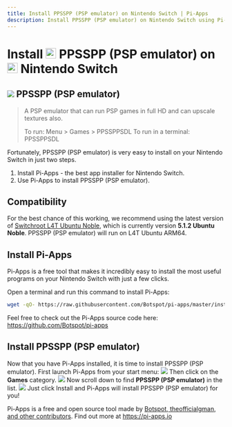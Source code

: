 ```yaml
---
title: Install PPSSPP (PSP emulator) on Nintendo Switch | Pi-Apps
description: Install PPSSPP (PSP emulator) on Nintendo Switch using Pi-Apps
---
```

<div class="simple-install-content content">

# Install <img src="/img/app-icons/PPSSPP (PSP emulator)/icon-64.png" height=24> PPSSPP (PSP emulator) on <img src=/img/other-icons/switch-icon.svg height=24> Nintendo Switch

## <img src="/img/app-icons/PPSSPP (PSP emulator)/icon-64.png"> PPSSPP (PSP emulator)
> A PSP emulator that can run PSP games in full HD and can upscale textures also.
> 
> To run: Menu > Games > PPSSPPSDL
> To run in a terminal: PPSSPPSDL

Fortunately, PPSSPP (PSP emulator) is very easy to install on your Nintendo Switch in just two steps.
1. Install Pi-Apps - the best app installer for Nintendo Switch.
2. Use Pi-Apps to install PPSSPP (PSP emulator).
</div>
<div class="simple-install-content content">

## Compatibility
For the best chance of this working, we recommend using the latest version of [Switchroot L4T Ubuntu Noble](https://wiki.switchroot.org/wiki/linux/l4t-ubuntu-noble-installation-guide), which is currently version **5.1.2 Ubuntu Noble**.
PPSSPP (PSP emulator) will run on L4T Ubuntu ARM64.
</div>
<div class="simple-install-content content">

## Install Pi-Apps

Pi-Apps is a free tool that makes it incredibly easy to install the most useful programs on your Nintendo Switch with just a few clicks.

Open a terminal and run this command to install Pi-Apps:
```bash
wget -qO- https://raw.githubusercontent.com/Botspot/pi-apps/master/install | bash
```
Feel free to check out the Pi-Apps source code here: https://github.com/Botspot/pi-apps
</div>
<div class="simple-install-content content">

## Install PPSSPP (PSP emulator)

Now that you have Pi-Apps installed, it is time to install PPSSPP (PSP emulator).
First launch Pi-Apps from your start menu:
<img src="/img/start-menu.png">
Then click on the <b>Games</b> category.
<img src="/img/category-selections/Games.png">
Now scroll down to find <b>PPSSPP (PSP emulator)</b> in the list.
<img src="/img/app-icons/PPSSPP (PSP emulator)/app-selection.png">
Just click Install and Pi-Apps will install PPSSPP (PSP emulator) for you!
</div>
<div class="simple-install-content content">

Pi-Apps is a free and open source tool made by [Botspot, theofficialgman, and other contributors](/about/#contributors). Find out more at https://pi-apps.io
</div>
